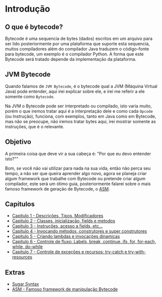 # Introdução

## O que é bytecode?

Bytecode é uma sequencia de bytes (dados) escritos em um arquivo para ser lido posteriormente por uma plataforma que suporte esta sequencia, muitos compiladores além do compilador Java traduzem o código-fonte para bytecode, um exemplo é o compilador Python. A forma que este Bytecode será tratado depende da implementação da plataforma.

## JVM Bytecode

Quando falamos de `JVM Bytecode`, é o bytecode qual a JVM (Máquina Virtual Java) pode entender, aqui irei explicar sobre ele, e irei me referir a ele somente como `Bytecode`.

Na JVM o Bytecode pode ser interpretado ou compilado, isto varia muito, porém o que iremos tratar aqui é a interpretação dele e como cada `Opcode` (ou Instrução), funciona, com exemplos, tanto em Java como em Bytecode, mas não se preocupe, não iremos tratar bytes aqui, irei mostrar somente as instruções, que é o relevante.

## Objetivo

A primeira coisa que deve vir a sua cabeça é: "Por que eu devo entender isto?""

Bom, se você não vai utilizar para nada na sua vida, então não perca seu tempo, a não ser que queira aprender algo novo, agora se planeja criar algum framework que trabalhe com Bytecode ou pretende criar algum compilador, este será um ótimo guia, posteriormente falarei sobre o mais famoso framework de geração de Bytecode, o [ASM](http://asm.ow2.org/).

## Capitulos

- [Capitulo 1 - Descrições, Tipos, Modificadores](capitulo1/)
- [Capitulo 2 - Classes, inicialização, fields e metodos](capitulo2/)
- [Capitulo 3 - Instruções, acesso a fields, etc...](capitulo3/)
- [Capitulo 4 - Invocando métodos, construtores e super construtores](capitulo4/)
- [Capitulo 5 - Criando lambdas e invocações dinamicas](capitulo5/)
- [Capitulo 6 - Controle de fluxo: Labels, break, continue, ifs, for, for-each, while, do-while](capitulo6/)
- [Capitulo 7 - Controle de exceções e recursos: try-catch e try-with-resources](capitulo7/)

## Extras

- [Sugar Syntax](extra/sugarsyntax)
- [ASM - Famoso framework de manipulação Bytecode](extra/asm)
